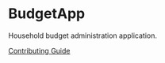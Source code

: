 # BudgetApp

Household budget administration application.

[Contributing Guide](.github/CONTRIBUTING.md)
